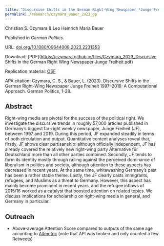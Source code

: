 ```yaml
---
title: "Discursive Shifts in the German Right-Wing Newspaper *Junge Freiheit* 1997-2019: A Computational Approach"
permalink: /research/czymara_Bauer_2023_gp
---
```

Christian S. Czymara & Leo Heinrich Maria Bauer

Published in *German Politics*.

URL: [doi.org/10.1080/09644008.2023.2231353](https://doi.org/10.1080/09644008.2023.2231353)

Download: [PDF](https://czymara.github.io/files/Czymara_2023_Discursive Shifts in the German Right Wing Newspaper Junge Freiheit.pdf)

Replication material:  [OSF](https://osf.io/v9e36/)

APA citation: Czymara, C. S., & Bauer, L. (2023). Discursive Shifts in the German Right-Wing Newspaper Junge Freiheit 1997–2019: A Computational Approach. German Politics, 1-28.

Abstract
------
Right-wing media are pivotal for the success of the political right. We investigate the discursive trends in roughly 57,000 articles published in Germany’s biggest far-right weekly newspaper, Junge Freiheit (JF), between 1997 and 2019. During this period, JF expanded steadily in terms of both circulation and output. Quantitative content analyses reveal that, firstly, JF shows clear partisanship: although officially independent, JF has already covered the relatively new right-wing party Alternative für Deutschland more than all other parties combined. Secondly, JF tends to form its identity mostly through railing against the perceived dominance of liberalism in politics and society, although attention to these aspects has decreased in recent years. At the same time, whitewashing Germany’s past has been a rather stable theme. Lastly, the JF clearly casts immigrants, refugees, and Muslims as a threat to Germany. However, this aspect has mainly become prominent in recent years, and the refugee inflows of 2015/16 worked as a catalyst that boosted attention on related topics. We discuss implications for scholarship on right-wing media in general, and Germany in particular.

Outreach
------
- Above-average Attention Score compared to outputs of the same age according to [Altmetric](https://routledge.altmetric.com/details/151979909) (note that API was broken and only counted a few Retweets)

